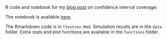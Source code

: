 R code and notebook for my [blog post](https://garstats.wordpress.com/2019/07/11/ttestcov/) on confidence interval coverage:

The notebook is available [here](docs/ttestcov.md).

The Rmarkdown code is in `ttestcov.Rmd`.
Simulation results are in the `data` folder.
Extra stats and plot functions are available in the `functions` folder.
